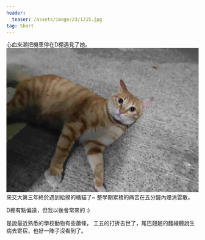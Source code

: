 ```yaml
---
header:
  teaser: /assets/image/23/1215.jpg
tag: Short
---
```


心血來潮把機車停在D棚遇見了她。
![](/assets/image/23/1215.jpg)
來交大第三年終於遇到給摸的橘貓了~
整學期累積的痛苦在五分鐘內煙消雲散。

D棚有點偏遠，但我以後會常來的 :)

是說最近熟悉的學校動物有些蕭條，
工五的打折去世了，尾巴翹翹的麵線聽說生病去寄宿，也好一陣子沒看到了。
